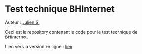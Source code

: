 # Test technique BHInternet

Auteur : [Julien S.](https://github.com/karuraa)

Ceci est le repository contenant le code pour le test technique de BHInternet.

Lien vers la version en ligne : [lien](https://karuraa.github.io/test-technique-bhinternet/)
